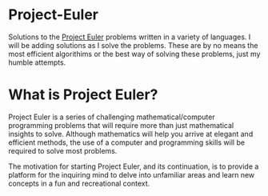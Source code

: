 # Project-Euler

Solutions to the [Project Euler](https://projecteuler.net/) problems written in a variety of languages. I will be adding solutions as I solve the problems. These are by no means the most efficient algorithims or the best way of solving these problems, just my humble attempts.

# What is Project Euler?

Project Euler is a series of challenging mathematical/computer programming problems that will require more than just mathematical insights to solve. Although mathematics will help you arrive at elegant and efficient methods, the use of a computer and programming skills will be required to solve most problems.  

The motivation for starting Project Euler, and its continuation, is to provide a platform for the inquiring mind to delve into unfamiliar areas and learn new concepts in a fun and recreational context.


